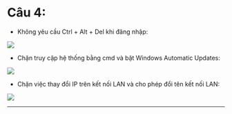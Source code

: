 # Câu 4:
- Không yêu cầu Ctrl + Alt + Del khi đăng nhập:

![](../../Image/Pasted%20image%2020250713202231.png)

- Chặn truy cập hệ thống bằng cmd và bật Windows Automatic Updates:

![](../../Image/Pasted%20image%2020250713201851.png)

- Chặn việc thay đổi IP trên kết nối LAN và cho phép đổi tên kết nối LAN:

![](../../Image/Pasted%20image%2020250713202855.png)

---
